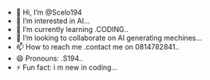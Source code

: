 - 👋 Hi, I’m @Scelo194
- 👀 I’m interested in AI...
- 🌱 I’m currently learning .CODING..
- 💞️ I’m looking to collaborate on AI generating mechines...
- 📫 How to reach me .contact me on 0814782841..
- 😄 Pronouns: .S194..
- ⚡ Fun fact: i m new in coding...

<!---
Scelo194/Scelo194 is a ✨ special ✨ repository because its `README.md` (this file) appears on your GitHub profile.
You can click the Preview link to take a look at your changes.
--->
